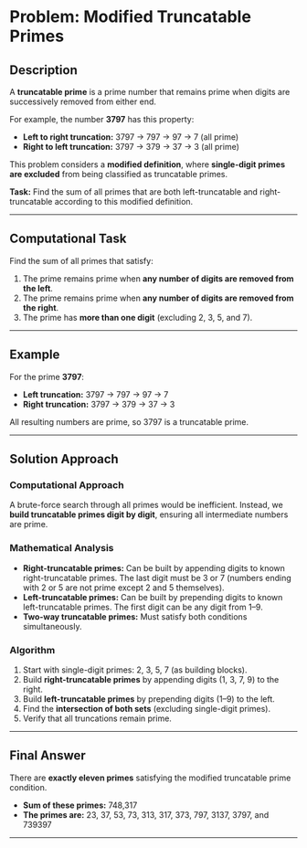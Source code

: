 
# Problem: Modified Truncatable Primes

## Description

A **truncatable prime** is a prime number that remains prime when digits are successively removed from either end.

For example, the number **3797** has this property:

* **Left to right truncation:** 3797 → 797 → 97 → 7 (all prime)
* **Right to left truncation:** 3797 → 379 → 37 → 3 (all prime)

This problem considers a **modified definition**, where **single-digit primes are excluded** from being classified as truncatable primes.

**Task:** Find the sum of all primes that are both left-truncatable and right-truncatable according to this modified definition.

---

## Computational Task

Find the sum of all primes that satisfy:

1. The prime remains prime when **any number of digits are removed from the left**.
2. The prime remains prime when **any number of digits are removed from the right**.
3. The prime has **more than one digit** (excluding 2, 3, 5, and 7).

---

## Example

For the prime **3797**:

* **Left truncation:** 3797 → 797 → 97 → 7
* **Right truncation:** 3797 → 379 → 37 → 3

All resulting numbers are prime, so 3797 is a truncatable prime.

---

## Solution Approach

### Computational Approach

A brute-force search through all primes would be inefficient. Instead, we **build truncatable primes digit by digit**, ensuring all intermediate numbers are prime.

### Mathematical Analysis

* **Right-truncatable primes:** Can be built by appending digits to known right-truncatable primes. The last digit must be 3 or 7 (numbers ending with 2 or 5 are not prime except 2 and 5 themselves).
* **Left-truncatable primes:** Can be built by prepending digits to known left-truncatable primes. The first digit can be any digit from 1–9.
* **Two-way truncatable primes:** Must satisfy both conditions simultaneously.

### Algorithm

1. Start with single-digit primes: 2, 3, 5, 7 (as building blocks).
2. Build **right-truncatable primes** by appending digits (1, 3, 7, 9) to the right.
3. Build **left-truncatable primes** by prepending digits (1–9) to the left.
4. Find the **intersection of both sets** (excluding single-digit primes).
5. Verify that all truncations remain prime.

---

## Final Answer

There are **exactly eleven primes** satisfying the modified truncatable prime condition.

* **Sum of these primes:** 748,317
* **The primes are:** 23, 37, 53, 73, 313, 317, 373, 797, 3137, 3797, and 739397

---

